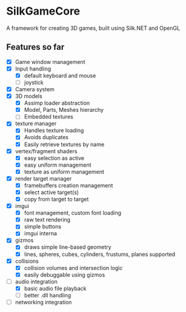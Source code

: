 # SilkGameCore

A framework for creating 3D games, built using Silk.NET and OpenGL

## Features so far

- [x] Game window management
- [x] Input handling
	- [x] default keyboard and mouse
	- [ ] joystick
- [x] Camera system
- [x] 3D models
	- [x] Assimp loader abstraction
	- [x] Model, Parts, Meshes hierarchy  
	- [ ] Embedded textures
- [x] texture manager 
	- [x] Handles texture loading
	- [x] Avoids duplicates
	- [x] Easily retrieve textures by name
- [x] vertex/fragment shaders
	- [x] easy selection as active
	- [x] easy uniform management
	- [x] texture as uniform management
- [x] render target manager
	- [x] framebuffers creation management
	- [x] select active target(s)
	- [x] copy from target to target 
- [x] imgui
	- [x] font management, custom font loading
	- [x] raw text rendering
	- [x] simple buttons 
	- [x] imgui interna
- [x] gizmos
	- [x] draws simple line-based geometry
	- [x] lines, spheres, cubes, cylinders, frustums, planes supported
- [x] collisions
	- [x] collision volumes and intersection logic 
	- [x] easily debuggable using gizmos 
- [ ] audio integration 
	- [x] basic audio file playback 
	- [ ] better .dll handling 
- [ ] networking integration